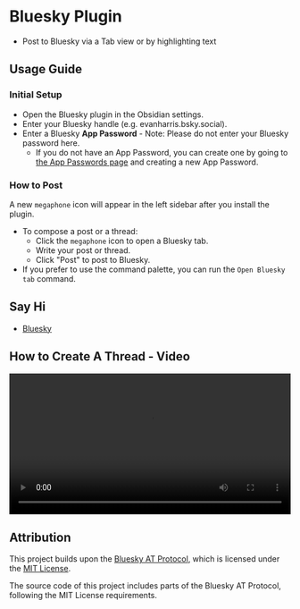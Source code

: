 # Bluesky Plugin
- Post to Bluesky via a Tab view or by highlighting text

## Usage Guide

### Initial Setup
- Open the Bluesky plugin in the Obsidian settings.
- Enter your Bluesky handle (e.g. evanharris.bsky.social).
- Enter a Bluesky <b>App Password</b> - Note: Please do not enter your Bluesky password here.
    - If you do not have an App Password, you can create one by going to [the App Passwords page](https://bsky.app/settings/app-passwords) and creating a new App Password.

### How to Post

A new `megaphone` icon will appear in the left sidebar after you install the plugin.

- To compose a post or a thread: 
    - Click the `megaphone` icon to open a Bluesky tab.
    - Write your post or thread.
    - Click "Post" to post to Bluesky.
- If you prefer to use the command palette, you can run the `Open Bluesky tab` command.

## Say Hi
- [Bluesky](https://bsky.app/profile/evanharris.bsky.social)

## How to Create A Thread - Video
<video width="100%" controls>
  <source src="How_To_Create_A_Thread.mp4" type="video/mp4">
  Your browser does not support the video tag.
</video>

## Attribution

This project builds upon the [Bluesky AT Protocol](https://github.com/bluesky-social/atproto), which is licensed under the [MIT License](https://opensource.org/licenses/MIT).

The source code of this project includes parts of the Bluesky AT Protocol, following the MIT License requirements.

